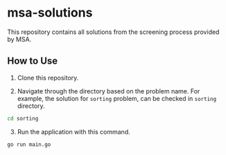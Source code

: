 # msa-solutions

This repository contains all solutions from the screening process provided by MSA.

## How to Use

1. Clone this repository.

2. Navigate through the directory based on the problem name. For example, the solution for `sorting` problem, can be checked in `sorting` directory.

```sh
cd sorting
```

3. Run the application with this command.

```sh
go run main.go
```
